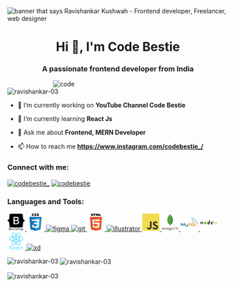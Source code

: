 <img src="https://github.com/ravishankar-11/ravishankar-11/blob/main/codegif1.gif" alt="banner that says Ravishankar Kushwah - Frontend developer, Freelancer, web designer">

<h1 align="center">Hi 👋, I'm Code Bestie</h1>
<h3 align="center">A passionate frontend developer from India</h3>
<img align="right" alt="code" width="400" src="https://i.pinimg.com/originals/54/e3/7d/54e37d8074ebcde1d96c77d7b2a7f310.gif"

<p align="left"> <img src="https://komarev.com/ghpvc/?username=ravishankar-03&label=Profile%20views&color=0e75b6&style=flat" alt="ravishankar-03" /> </p>
<!--
<p align="left"> <a href="https://twitter.com/ravishankar1103" target="blank"><img src="https://img.shields.io/twitter/follow/ravishankar1103?logo=twitter&style=for-the-badge" alt="ravishankar1103" /></a> </p>
-->

- 🔭 I’m currently working on **YouTube Channel Code Bestie**

- 🌱 I’m currently learning **React Js**

- 💬 Ask me about **Frontend, MERN Developer**

- 📫 How to reach me **https://www.instagram.com/codebestie_/**

<h3 align="left">Connect with me:</h3>
<p align="left">
  <!--
<a href="https://twitter.com/ravishankar1103" target="blank"><img align="center" src="https://raw.githubusercontent.com/rahuldkjain/github-profile-readme-generator/master/src/images/icons/Social/twitter.svg" alt="ravishankar1103" height="30" width="40" /></a>
<a href="https://linkedin.com/in/www.linkedin.com/in/ravishankar-kushwah-042230223" target="blank"><img align="center" src="https://raw.githubusercontent.com/rahuldkjain/github-profile-readme-generator/master/src/images/icons/Social/linked-in-alt.svg" alt="www.linkedin.com/in/ravishankar-kushwah-042230223" height="30" width="40" /></a>
  -->
<a href="https://instagram.com/codebestie_" target="blank"><img align="center" src="https://raw.githubusercontent.com/rahuldkjain/github-profile-readme-generator/master/src/images/icons/Social/instagram.svg" alt="codebestie_" height="30" width="40" /></a>
  <!--
<a href="https://dribbble.com/coderavi" target="blank"><img align="center" src="https://raw.githubusercontent.com/rahuldkjain/github-profile-readme-generator/master/src/images/icons/Social/dribbble.svg" alt="coderavi" height="30" width="40" /></a>
<a href="https://www.behance.net/ravikushwah11" target="blank"><img align="center" src="https://raw.githubusercontent.com/rahuldkjain/github-profile-readme-generator/master/src/images/icons/Social/behance.svg" alt="ravikushwah11" height="30" width="40" /></a>
<a href="https://medium.com/@coderavi" target="blank"><img align="center" src="https://raw.githubusercontent.com/rahuldkjain/github-profile-readme-generator/master/src/images/icons/Social/medium.svg" alt="@coderavi" height="30" width="40" /></a>
  -->
<a href="https://www.youtube.com/c/codebestie" target="blank"><img align="center" src="https://raw.githubusercontent.com/rahuldkjain/github-profile-readme-generator/master/src/images/icons/Social/youtube.svg" alt="codebestie" height="30" width="40" /></a>
</p>

<h3 align="left">Languages and Tools:</h3>
<p align="left"> <a href="https://getbootstrap.com" target="_blank" rel="noreferrer"> <img src="https://raw.githubusercontent.com/devicons/devicon/master/icons/bootstrap/bootstrap-plain-wordmark.svg" alt="bootstrap" width="40" height="40"/> </a> <a href="https://www.w3schools.com/css/" target="_blank" rel="noreferrer"> <img src="https://raw.githubusercontent.com/devicons/devicon/master/icons/css3/css3-original-wordmark.svg" alt="css3" width="40" height="40"/> </a> <a href="https://www.figma.com/" target="_blank" rel="noreferrer"> <img src="https://www.vectorlogo.zone/logos/figma/figma-icon.svg" alt="figma" width="40" height="40"/> </a> <a href="https://git-scm.com/" target="_blank" rel="noreferrer"> <img src="https://www.vectorlogo.zone/logos/git-scm/git-scm-icon.svg" alt="git" width="40" height="40"/> </a> <a href="https://www.w3.org/html/" target="_blank" rel="noreferrer"> <img src="https://raw.githubusercontent.com/devicons/devicon/master/icons/html5/html5-original-wordmark.svg" alt="html5" width="40" height="40"/> </a> <a href="https://www.adobe.com/in/products/illustrator.html" target="_blank" rel="noreferrer"> <img src="https://www.vectorlogo.zone/logos/adobe_illustrator/adobe_illustrator-icon.svg" alt="illustrator" width="40" height="40"/> </a> <a href="https://developer.mozilla.org/en-US/docs/Web/JavaScript" target="_blank" rel="noreferrer"> <img src="https://raw.githubusercontent.com/devicons/devicon/master/icons/javascript/javascript-original.svg" alt="javascript" width="40" height="40"/> </a> <a href="https://www.mongodb.com/" target="_blank" rel="noreferrer"> <img src="https://raw.githubusercontent.com/devicons/devicon/master/icons/mongodb/mongodb-original-wordmark.svg" alt="mongodb" width="40" height="40"/> </a> <a href="https://www.mysql.com/" target="_blank" rel="noreferrer"> <img src="https://raw.githubusercontent.com/devicons/devicon/master/icons/mysql/mysql-original-wordmark.svg" alt="mysql" width="40" height="40"/> </a> <a href="https://nodejs.org" target="_blank" rel="noreferrer"> <img src="https://raw.githubusercontent.com/devicons/devicon/master/icons/nodejs/nodejs-original-wordmark.svg" alt="nodejs" width="40" height="40"/> </a> <a href="https://reactjs.org/" target="_blank" rel="noreferrer"> <img src="https://raw.githubusercontent.com/devicons/devicon/master/icons/react/react-original-wordmark.svg" alt="react" width="40" height="40"/> </a> <a href="https://www.adobe.com/products/xd.html" target="_blank" rel="noreferrer"> <img src="https://cdn.worldvectorlogo.com/logos/adobe-xd.svg" alt="xd" width="40" height="40"/> </a> </p>

<p><img align="left" src="https://github-readme-stats.vercel.app/api/top-langs?username=ravishankar-03&show_icons=true&locale=en&layout=compact" alt="ravishankar-03" /></p>

<p>&nbsp;<img align="center" src="https://github-readme-stats.vercel.app/api?username=ravishankar-03&show_icons=true&locale=en" alt="ravishankar-03" /></p>

<p><img align="center" src="https://github-readme-streak-stats.herokuapp.com/?user=ravishankar-03&" alt="ravishankar-03" /></p>


<!---
ravishankar-03/ravishankar-03 is a ✨ special ✨ repository because its `README.md` (this file) appears on your GitHub profile.
You can click the Preview link to take a look at your changes.
--->
